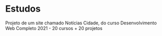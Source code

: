 # Estudos
 Projeto de um site chamado Notícias Cidade, do curso Desenvolvimento Web Completo 2021 - 20 cursos + 20 projetos
